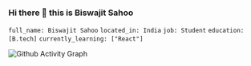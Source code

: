 ### Hi there 👋 this is Biswajit Sahoo
`full_name: Biswajit Sahoo`
`located_in: India`
`job: Student`
`education: [B.tech]`
`currently_learning: ["React"]`

![Github Activity Graph](https://activity-graph.herokuapp.com/graph?username=BISWAJIT-7&bg_color=2B7A0B&color=5B318&line=7DCE13&point=FFFFFF&hide_border=false)

<!--
**BISWAJIT-7/BISWAJIT-7** is a ✨ _special_ ✨ repository because its `README.md` (this file) appears on your GitHub profile.

Here are some ideas to get you started:

- 🔭 I’m currently working on ...
- 🌱 I’m currently learning ...
- 👯 I’m looking to collaborate on ...
- 🤔 I’m looking for help with ...
- 💬 Ask me about ...
- 📫 How to reach me: ...
- 😄 Pronouns: ...
- ⚡ Fun fact: ...
-->
